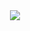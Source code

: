 <div align="center">
  <img src="https://user-images.githubusercontent.com/25671369/229648933-ee2aeefe-783e-49f2-ba27-4e70d140ebe5.gif"/>
<div>
